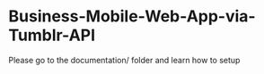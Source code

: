 # Business-Mobile-Web-App-via-Tumblr-API

Please go to the documentation/ folder and learn how to setup

